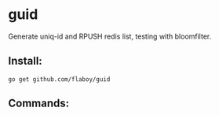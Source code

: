 guid
======================

Generate uniq-id and RPUSH redis list, testing with bloomfilter.

Install:
---------------------

```
go get github.com/flaboy/guid
```

Commands:
---------------------

